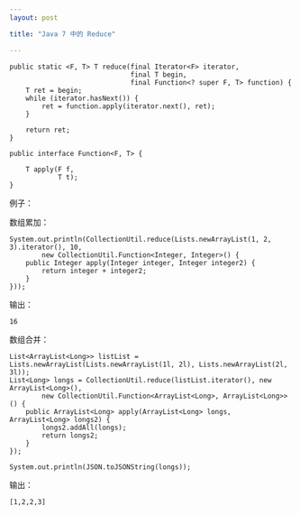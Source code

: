 ```yaml
---
layout: post

title: "Java 7 中的 Reduce"

---
```


    public static <F, T> T reduce(final Iterator<F> iterator,
                                  final T begin,
                                  final Function<? super F, T> function) {
        T ret = begin;
        while (iterator.hasNext()) {
            ret = function.apply(iterator.next(), ret);
        }

        return ret;
    }

    public interface Function<F, T> {

        T apply(F f,
                T t);
    }


例子：

数组累加：

    System.out.println(CollectionUtil.reduce(Lists.newArrayList(1, 2, 3).iterator(), 10,
            new CollectionUtil.Function<Integer, Integer>() {
        public Integer apply(Integer integer, Integer integer2) {
            return integer + integer2;
        }
    }));

输出：

    16

数组合并：

    List<ArrayList<Long>> listList = Lists.newArrayList(Lists.newArrayList(1l, 2l), Lists.newArrayList(2l, 3l));
    List<Long> longs = CollectionUtil.reduce(listList.iterator(), new ArrayList<Long>(),
            new CollectionUtil.Function<ArrayList<Long>, ArrayList<Long>>() {
        public ArrayList<Long> apply(ArrayList<Long> longs, ArrayList<Long> longs2) {
            longs2.addAll(longs);
            return longs2;
        }
    });

    System.out.println(JSON.toJSONString(longs));

输出：

    [1,2,2,3]


